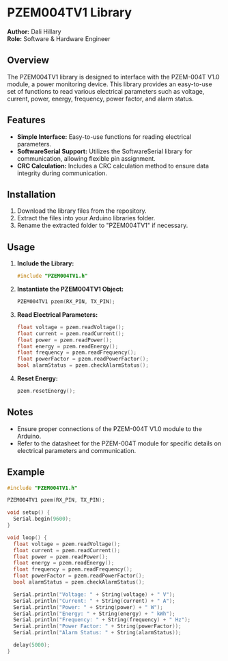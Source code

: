 # PZEM004TV1 Library

**Author:** Dali Hillary  
**Role:** Software & Hardware Engineer

## Overview

The PZEM004TV1 library is designed to interface with the PZEM-004T V1.0 module, a power monitoring device. This library provides an easy-to-use set of functions to read various electrical parameters such as voltage, current, power, energy, frequency, power factor, and alarm status.

## Features

- **Simple Interface:** Easy-to-use functions for reading electrical parameters.
- **SoftwareSerial Support:** Utilizes the SoftwareSerial library for communication, allowing flexible pin assignment.
- **CRC Calculation:** Includes a CRC calculation method to ensure data integrity during communication.

## Installation

1. Download the library files from the repository.
2. Extract the files into your Arduino libraries folder.
3. Rename the extracted folder to "PZEM004TV1" if necessary.

## Usage

1. **Include the Library:**
    ```cpp
    #include "PZEM004TV1.h"
    ```

2. **Instantiate the PZEM004TV1 Object:**
    ```cpp
    PZEM004TV1 pzem(RX_PIN, TX_PIN); 
    ```

3. **Read Electrical Parameters:**
    ```cpp
    float voltage = pzem.readVoltage();
    float current = pzem.readCurrent();
    float power = pzem.readPower();
    float energy = pzem.readEnergy();
    float frequency = pzem.readFrequency();
    float powerFactor = pzem.readPowerFactor();
    bool alarmStatus = pzem.checkAlarmStatus();
    ```

4. **Reset Energy:**
    ```cpp
    pzem.resetEnergy();
    ```

## Notes

- Ensure proper connections of the PZEM-004T V1.0 module to the Arduino.
- Refer to the datasheet for the PZEM-004T module for specific details on electrical parameters and communication.

## Example

```cpp
#include "PZEM004TV1.h"

PZEM004TV1 pzem(RX_PIN, TX_PIN);

void setup() {
  Serial.begin(9600);
}

void loop() {
  float voltage = pzem.readVoltage();
  float current = pzem.readCurrent();
  float power = pzem.readPower();
  float energy = pzem.readEnergy();
  float frequency = pzem.readFrequency();
  float powerFactor = pzem.readPowerFactor();
  bool alarmStatus = pzem.checkAlarmStatus();

  Serial.println("Voltage: " + String(voltage) + " V");
  Serial.println("Current: " + String(current) + " A");
  Serial.println("Power: " + String(power) + " W");
  Serial.println("Energy: " + String(energy) + " kWh");
  Serial.println("Frequency: " + String(frequency) + " Hz");
  Serial.println("Power Factor: " + String(powerFactor));
  Serial.println("Alarm Status: " + String(alarmStatus));

  delay(5000);
}
